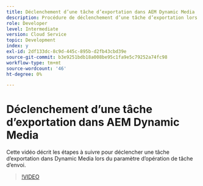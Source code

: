```yaml
---
title: Déclenchement d’une tâche d’exportation dans AEM Dynamic Media
description: Procédure de déclenchement d’une tâche d’exportation lors de l’opération de tâche d’envoi dans Dynamic Media.
role: Developer
level: Intermediate
version: Cloud Service
topic: Development
index: y
exl-id: 2df133dc-8c9d-445c-895b-d2fb43cbd39e
source-git-commit: b3e9251bdb18a008be95c1fa9e5c79252a74fc98
workflow-type: tm+mt
source-wordcount: '46'
ht-degree: 0%

---
```


# Déclenchement d’une tâche d’exportation dans AEM Dynamic Media

Cette vidéo décrit les étapes à suivre pour déclencher une tâche d’exportation dans Dynamic Media lors du paramètre d’opération de tâche d’envoi.

>[!VIDEO](https://video.tv.adobe.com/v/335454?quality=12&learn=on)
